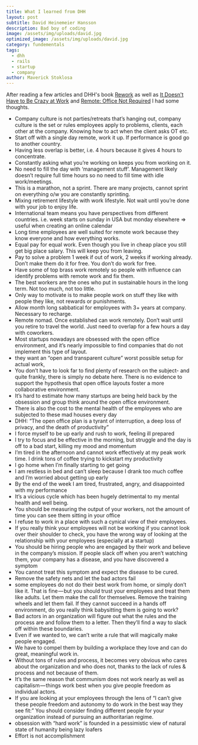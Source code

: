 ```yaml
---
title: What I learned from DHH
layout: post
subtitle: David Heinemeier Hansson
description: Bad boy of coding
image: /assets/img/uploads/david.jpg
optimized_image: /assets/img/uploads/david.jpg
category: fundementals
tags:
  - dhh
  - rails
  - startup
  - company
author: Maverick Stoklosa
---
```


After reading a few articles and DHH's book [Rework](https://amzn.to/35rtSws) as well as [It Doesn't Have to Be Crazy at Work](https://amzn.to/2KVOLGX) and [Remote: Office Not Required](https://amzn.to/2SvmURO) I had some thoughts.

* Company culture is not parties/retreats that’s hanging out, company culture is the set or rules employees apply to problems, clients, each other at the company.  Knowing how to act when the client asks OT etc.  
* Start off with a single day remote, work it up.  If performance is good go to another country.   
* Having less overlap is better, i.e. 4 hours because it gives 4 hours to concentrate.  
* Constantly asking what you’re working on keeps you from working on it.  
* No need to fill the day with ‘management stuff’.  Management likely doesn’t require full time hours so no need to fill time with idle work/meetings.  
* This is a marathon, not a sprint.  There are many projects, cannot sprint on everything o/w you are constantly sprinting.  
* Mixing retirement lifestyle with work lifestyle.  Not wait until you’re done with your job to enjoy life.  
* International team means you have perspectives from different countries.  i.e. week starts on sunday in USA but monday elsewhere => useful when creating an online calendar  
* Long time employees are well suited for remote work because they know everyone and how everything works.  
* Equal pay for equal work.  Even though you live in cheap place you still get big place salary.  This will keep you from leaving.  
* Pay to solve a problem 1 week if out of work, 2 weeks if working already.  Don’t make them do it for free.  You don’t do work for free.  
* Have some of top brass work remotely so people with influence can identify problems with remote work and fix them.  
* The best workers are the ones who put in sustainable hours in the long term.  Not too much, not too little.  
* Only way to motivate is to make people work on stuff they like with people they like, not rewards or punishments.  
* Allow month long sabbatical for employees with 3+ years at company.  Necessary to recharge.  
* Remote nomad.  Once established can work remotely.  Don’t wait until you retire to travel the world.  Just need to overlap for a few hours a day with coworkers.   
* Most startups nowadays are obsessed with the open office environment, and it’s nearly impossible to find companies that do not implement this type of layout.  
* they want an “open and transparent culture” worst possible setup for actual work,  
* You don’t have to look far to find plenty of research on the subject- and quite frankly, there is simply no debate here. There is no evidence to support the hypothesis that open office layouts foster a more collaborative environment.  
* It’s hard to estimate how many startups are being held back by the obsession and group think around the open office environment.  
* There is also the cost to the mental health of the employees who are subjected to these mad houses every day  
* DHH: “The open office plan is a tyrant of interruption, a deep loss of privacy, and the death of productivity”  
* I force myself to be up early and rush to work, feeling ill prepared
* I try to focus and be effective in the morning, but struggle and the day is off to a bad start, killing my mood and momentum
* I’m tired in the afternoon and cannot work effectively at my peak work time. I drink tons of coffee trying to kickstart my productivity
* I go home when I’m finally starting to get going
* I am restless in bed and can’t sleep because I drank too much coffee and I’m worried about getting up early
* By the end of the week I am tired, frustrated, angry, and disappointed with my performance  
* It’s a vicious cycle which has been hugely detrimental to my mental health and well being.  
* You should be measuring the output of your workers, not the amount of time you can see them sitting in your office  
* I refuse to work in a place with such a cynical view of their employees.  
* If you really think your employees will not be working if you cannot look over their shoulder to check, you have the wrong way of looking at the relationship with your employees (especially at a startup)  
* You should be hiring people who are engaged by their work and believe in the company’s mission. If people slack off when you aren’t watching them, your company has a disease, and you have discovered a symptom  
* You cannot treat this symptom and expect the disease to be cured.  
* Remove the safety nets and let the bad actors fail  
* some employees do not do their best work from home, or simply don’t like it. That is fine — but you should trust your employees and treat them like adults. Let them make the call for themselves. Remove the training wheels and let them fail. If they cannot succeed in a hands off environment, do you really think babysitting them is going to work?  
* Bad actors in an organization will figure out what the rules and the process are and follow them to a letter. Then they’ll find a way to slack off within these boundaries.  
* Even if we wanted to, we can’t write a rule that will magically make people engaged.  
* We have to compel them by building a workplace they love and can do great, meaningful work in.  
* Without tons of rules and process, it becomes very obvious who cares about the organization and who does not, thanks to the lack of rules & process and not because of them.  
* It’s the same reason that communism does not work nearly as well as capitalism — things work best when you give people freedom as individual actors.  
* If you are looking at your employees through the lens of “I can’t give these people freedom and autonomy to do work in the best way they see fit:” You should consider finding different people for your organization instead of pursuing an authoritarian regime.  
* obsession with “hard work” is founded in a pessimistic view of natural state of humanity being lazy loafers  
* Effort is not accomplishment  
